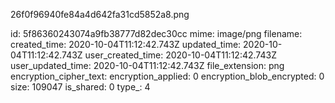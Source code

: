 26f0f96940fe84a4d642fa31cd5852a8.png

id: 5f86360243074a9fb38777d82dec30cc
mime: image/png
filename: 
created_time: 2020-10-04T11:12:42.743Z
updated_time: 2020-10-04T11:12:42.743Z
user_created_time: 2020-10-04T11:12:42.743Z
user_updated_time: 2020-10-04T11:12:42.743Z
file_extension: png
encryption_cipher_text: 
encryption_applied: 0
encryption_blob_encrypted: 0
size: 109047
is_shared: 0
type_: 4